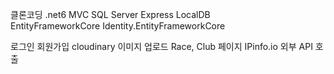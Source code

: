 클론코딩 
.net6 MVC 
SQL Server Express LocalDB  
EntityFrameworkCore
Identity.EntityFrameworkCore 


로그인 회원가입 
cloudinary 이미지 업로드
Race, Club 페이지 
IPinfo.io  외부 API 호출  
